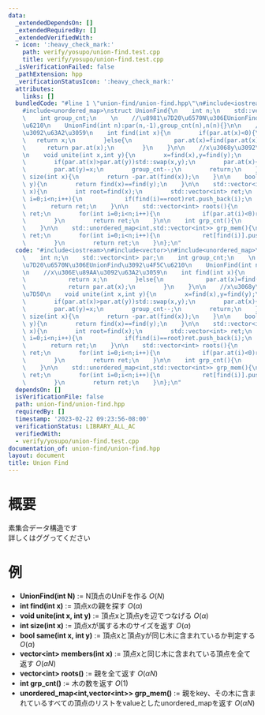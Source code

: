 ```yaml
---
data:
  _extendedDependsOn: []
  _extendedRequiredBy: []
  _extendedVerifiedWith:
  - icon: ':heavy_check_mark:'
    path: verify/yosupo/union-find.test.cpp
    title: verify/yosupo/union-find.test.cpp
  _isVerificationFailed: false
  _pathExtension: hpp
  _verificationStatusIcon: ':heavy_check_mark:'
  attributes:
    links: []
  bundledCode: "#line 1 \"union-find/union-find.hpp\"\n#include<iostream>\n#include<vector>\n\
    #include<unordered_map>\nstruct UnionFind{\n    int n;\n    std::vector<int> par;\n\
    \    int group_cnt;\n    \n    //\u8981\u7D20\u6570N\u306EUnionFind\u3092\u4F5C\
    \u6210\n    UnionFind(int n):par(n,-1),group_cnt(n),n(n){}\n\n    //x\u306E\u89AA\
    \u3092\u63A2\u3059\n    int find(int x){\n        if(par.at(x)<0){\n         \
    \   return x;\n        }else{\n            par.at(x)=find(par.at(x));\n      \
    \      return par.at(x);\n        }\n    }\n\n    //x\u3068y\u3092\u9023\u7D50\
    \n    void unite(int x,int y){\n        x=find(x),y=find(y);\n        if(x==y)return;\n\
    \        if(par.at(x)>par.at(y))std::swap(x,y);\n        par.at(x)+=par.at(y);\n\
    \        par.at(y)=x;\n        group_cnt--;\n        return;\n    }\n\n    int\
    \ size(int x){\n        return -par.at(find(x));\n    }\n\n    bool same(int x,int\
    \ y){\n        return find(x)==find(y);\n    }\n\n    std::vector<int> members(int\
    \ x){\n        int root=find(x);\n        std::vector<int> ret;\n        for(int\
    \ i=0;i<n;i++){\n            if(find(i)==root)ret.push_back(i);\n        }\n \
    \       return ret;\n    }\n\n    std::vector<int> roots(){\n        std::vector<int>\
    \ ret;\n        for(int i=0;i<n;i++){\n            if(par.at(i)<0)ret.push_back(i);\n\
    \        }\n        return ret;\n    }\n\n    int grp_cnt(){\n        return group_cnt;\n\
    \    }\n\n    std::unordered_map<int,std::vector<int>> grp_mem(){\n        std::unordered_map<int,std::vector<int>>\
    \ ret;\n        for(int i=0;i<n;i++){\n            ret[find(i)].push_back(i);\n\
    \        }\n        return ret;\n    }\n};\n"
  code: "#include<iostream>\n#include<vector>\n#include<unordered_map>\nstruct UnionFind{\n\
    \    int n;\n    std::vector<int> par;\n    int group_cnt;\n    \n    //\u8981\
    \u7D20\u6570N\u306EUnionFind\u3092\u4F5C\u6210\n    UnionFind(int n):par(n,-1),group_cnt(n),n(n){}\n\
    \n    //x\u306E\u89AA\u3092\u63A2\u3059\n    int find(int x){\n        if(par.at(x)<0){\n\
    \            return x;\n        }else{\n            par.at(x)=find(par.at(x));\n\
    \            return par.at(x);\n        }\n    }\n\n    //x\u3068y\u3092\u9023\
    \u7D50\n    void unite(int x,int y){\n        x=find(x),y=find(y);\n        if(x==y)return;\n\
    \        if(par.at(x)>par.at(y))std::swap(x,y);\n        par.at(x)+=par.at(y);\n\
    \        par.at(y)=x;\n        group_cnt--;\n        return;\n    }\n\n    int\
    \ size(int x){\n        return -par.at(find(x));\n    }\n\n    bool same(int x,int\
    \ y){\n        return find(x)==find(y);\n    }\n\n    std::vector<int> members(int\
    \ x){\n        int root=find(x);\n        std::vector<int> ret;\n        for(int\
    \ i=0;i<n;i++){\n            if(find(i)==root)ret.push_back(i);\n        }\n \
    \       return ret;\n    }\n\n    std::vector<int> roots(){\n        std::vector<int>\
    \ ret;\n        for(int i=0;i<n;i++){\n            if(par.at(i)<0)ret.push_back(i);\n\
    \        }\n        return ret;\n    }\n\n    int grp_cnt(){\n        return group_cnt;\n\
    \    }\n\n    std::unordered_map<int,std::vector<int>> grp_mem(){\n        std::unordered_map<int,std::vector<int>>\
    \ ret;\n        for(int i=0;i<n;i++){\n            ret[find(i)].push_back(i);\n\
    \        }\n        return ret;\n    }\n};\n"
  dependsOn: []
  isVerificationFile: false
  path: union-find/union-find.hpp
  requiredBy: []
  timestamp: '2023-02-22 09:23:56-08:00'
  verificationStatus: LIBRARY_ALL_AC
  verifiedWith:
  - verify/yosupo/union-find.test.cpp
documentation_of: union-find/union-find.hpp
layout: document
title: Union Find
---
```


# 概要
素集合データ構造です  
詳しくはググってください

# 例
- __UnionFind(int N)__ := N頂点のUniFを作る $O(N)$
- __int find(int x)__ := 頂点xの親を探す $O(α)$
- __void unite(int x, int y)__ := 頂点xと頂点yを辺でつなげる $O(α)$
- __int size(int x)__ := 頂点xが属する木のサイズを返す $O(α)$
- __bool same(int x, int y)__ := 頂点xと頂点yが同じ木に含まれているか判定する $O(α)$
- __vector\<int\> members(int x)__ := 頂点xと同じ木に含まれている頂点を全て返す $O(αN)$
- __vector\<int\> roots()__ := 親を全て返す $O(αN)$
- __int grp_cnt()__ := 木の数を返す $O(1)$
- __unordered_map\<int,vector\<int\>\> grp_mem()__ := 親をkey、その木に含まれているすべての頂点のリストをvalueとしたunordered_mapを返す $O(αN)$
